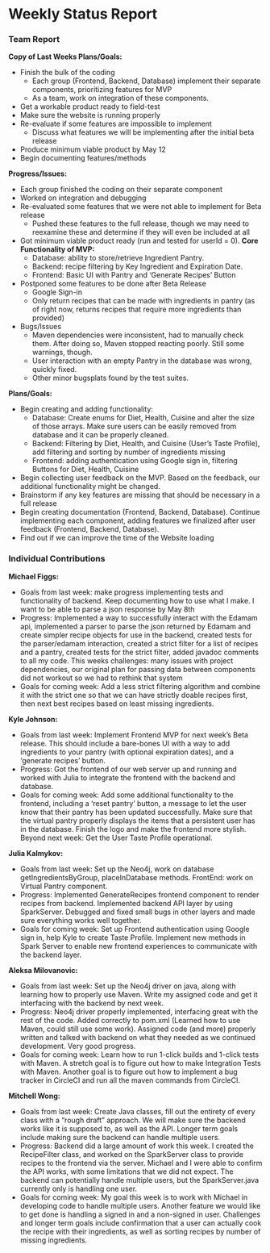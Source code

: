 # Weekly Status Report
### Team Report
**Copy of Last Weeks Plans/Goals:**
- Finish the bulk of the coding
    - Each group (Frontend, Backend, Database) implement their separate components, prioritizing features for MVP
    - As a team, work on integration of these components.
- Get a workable product ready to field-test
- Make sure the website is running properly
- Re-evaluate if some features are impossible to implement
    - Discuss what features we will be implementing after the initial beta release
- Produce minimum viable product by May 12
- Begin documenting features/methods

**Progress/Issues:**
- Each group finished the coding on their separate component
- Worked on integration and debugging
- Re-evaluated some features that we were not able to implement for Beta release
    - Pushed these features to the full release, though we may need to reexamine these and determine if they will even be included at all
- Got minimum viable product ready (run and tested for userId = 0). 
__Core Functionality of MVP:__
    - Database: ability to store/retrieve Ingredient Pantry. 
    - Backend: recipe filtering by Key Ingredient and Expiration Date. 
    - Frontend: Basic UI with Pantry and ‘Generate Recipes’ Button
- Postponed some features to be done after Beta Release 
    - Google Sign-in
    - Only return recipes that can be made with ingredients in pantry (as of right now, returns recipes that require more ingredients than provided)
- Bugs/Issues
    - Maven dependencies were inconsistent, had to manually check them. After doing so, Maven stopped reacting poorly. Still some warnings, though.
    - User interaction with an empty Pantry in the database was wrong, quickly fixed.
    - Other minor bugsplats found by the test suites.

**Plans/Goals:**
- Begin creating and adding functionality:
    - Database: Create enums for Diet, Health, Cuisine and alter the size of those arrays. Make sure users can be easily removed from database and it can be properly cleaned.
    - Backend: Filtering by Diet, Health, and Cuisine (User’s Taste Profile), add filtering and sorting by number of ingredients missing
    - Frontend: adding authentication using Google sign in, filtering Buttons for Diet, Health, Cuisine
- Begin collecting user feedback on the MVP. Based on the feedback, our additional functionality might be changed. 
- Brainstorm if any key features are missing that should be necessary in a full release
- Begin creating documentation (Frontend, Backend, Database). Continue implementing each component, adding features we finalized after user feedback (Frontend, Backend, Database).
- Find out if we can improve the time of the Website loading




### Individual Contributions
**Michael Figgs:**
- Goals from last week: make progress implementing tests and functionality of backend. Keep documenting how to use what I make. I want to be able to parse a json response by May 8th
- Progress: Implemented a way to successfully interact with the Edamam api, implemented a parser to parse the json returned by Edamam and create simpler recipe objects for use in the backend, created tests for the parser/edamam interaction, created a strict filter for a list of recipes and a pantry, created tests for the strict filter, added javadoc comments to all my code. This weeks challenges: many issues with project dependencies, our original plan for passing data between components did not workout so we had to rethink that system
- Goals for coming week: Add a less strict filtering algorithm and combine it with the strict one so that we can have strictly doable recipes first, then next best recipes based on least missing ingredients.

**Kyle Johnson:**
- Goals from last week: Implement Frontend MVP for next week’s Beta release. This should include a bare-bones UI with a way to add ingredients to your pantry (with optional expiration dates), and a ‘generate recipes’ button.
- Progress: Got the frontend of our web server up and running and worked with Julia to integrate the frontend with the backend and database. 
- Goals for coming week: Add some additional functionality to the frontend, including a ‘reset pantry’ button, a message to let the user know that their pantry has been updated successfully. Make sure that the virtual pantry properly displays the items that a persistent user has in the database. Finish the logo and make the frontend more stylish. Beyond next week: Get the User Taste Profile operational.

**Julia Kalmykov:**
- Goals from last week: Set up the Neo4j, work on database getIngredientsByGroup, placeInDatabase methods. FrontEnd: work on Virtual Pantry component.
- Progress: Implemented GenerateRecipes frontend component to render recipes from backend. Implemented backend API layer by using SparkServer. Debugged and fixed small bugs in other layers and made sure everything works well together.
- Goals for coming week: Set up Frontend authentication using Google sign in, help Kyle to create Taste Profile. Implement new methods in Spark Server to enable new frontend experiences to communicate with the backend layer.

**Aleksa Milovanovic:**
- Goals from last week: Set up the Neo4j driver on java, along with learning how to properly use Maven. Write my assigned code and get it interfacing with the backend by next week. 
- Progress: Neo4j driver properly implemented, interfacing great with the rest of the code. Added correctly to pom.xml (Learned how to use Maven, could still use some work). Assigned code (and more) properly written and talked with backend on what they needed as we continued development. Very good progress.
- Goals for coming week: Learn how to run 1-click builds and 1-click tests with Maven. A stretch goal is to figure out how to make Integration Tests with Maven. Another goal is to figure out how to implement a bug tracker in CircleCI and run all the maven commands from CircleCI.

**Mitchell Wong:**
- Goals from last week: Create Java classes, fill out the entirety of every class with a “rough draft” approach. We will make sure the backend works like it is supposed to, as well as the API. Longer term goals include making sure the backend can handle multiple users.
- Progress: Backend did a large amount of work this week. I created the RecipeFilter class, and worked on the SparkServer class to provide recipes to the frontend via the server. Michael and I were able to confirm the API works, with some limitations that we did not expect. The backend can potentially handle multiple users, but the SparkServer.java currently only is handling one user.
- Goals for coming week: My goal this week is to work with Michael in developing code to handle multiple users. Another feature we would like to get done is handling a signed in and a non-signed in user. Challenges and longer term goals include confirmation that a user can actually cook the recipe with their ingredients, as well as sorting recipes by number of missing ingredients.
